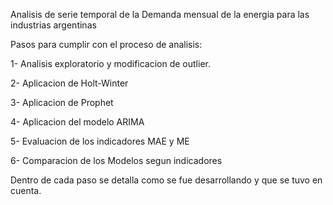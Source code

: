 Analisis de serie temporal de la Demanda mensual de la energia para las industrias argentinas

Pasos para cumplir con el proceso de analisis:

1- Analisis exploratorio y modificacion de outlier.

2- Aplicacion de Holt-Winter

3- Aplicacion de Prophet

4- Aplicacion del modelo ARIMA

5- Evaluacion de los indicadores MAE y ME

6- Comparacion de los Modelos segun indicadores

Dentro de cada paso se detalla como se fue desarrollando y que se tuvo en cuenta.
